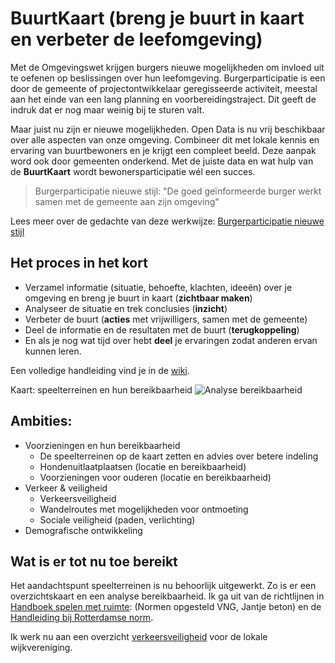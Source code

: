# BuurtKaart (breng je buurt in kaart en verbeter de leefomgeving)

Met de Omgevingswet krijgen burgers nieuwe mogelijkheden om invloed uit te oefenen op beslissingen over hun leefomgeving. 
Burgerparticipatie is een door de gemeente of projectontwikkelaar geregisseerde activiteit, meestal aan het einde van een lang planning en voorbereidingstraject. 
Dit geeft de indruk dat er nog maar weinig bij te sturen valt.

Maar juist nu zijn er nieuwe mogelijkheden.
Open Data is nu vrij beschikbaar over alle aspecten van onze omgeving.
Combineer dit met lokale kennis en ervaring van buurtbewoners en je krijgt een compleet beeld.
Deze aanpak word ook door gemeenten onderkend.
Met de juiste data en wat hulp van de **BuurtKaart** wordt bewonersparticipatie wél een succes.


>Burgerparticipatie nieuwe stijl: "De goed geïnformeerde burger werkt samen met de gemeente aan zijn omgeving"

Lees meer over de gedachte van deze werkwijze: [Burgerparticipatie nieuwe stijl](https://tauvicr.wordpress.com/2021/11/16/burgerparticipatie-nieuwe-stijl/)

## Het proces in het kort

* Verzamel informatie (situatie, behoefte, klachten, ideeën) over je omgeving en breng je buurt in kaart (**zichtbaar maken**)
* Analyseer de situatie en trek conclusies (**inzicht**)
* Verbeter de buurt (**acties** met vrijwilligers, samen met de gemeente) 
* Deel de informatie en de resultaten met de buurt (**terugkoppeling**)
* En als je nog wat tijd over hebt **deel** je ervaringen zodat anderen ervan kunnen leren.

Een volledige handleiding vind je in de [wiki](https://github.com/Tauvic/BuurtKaart/wiki/Algemeen).

Kaart: speelterreinen en hun bereikbaarheid
![Analyse bereikbaarheid](https://tauvicr.files.wordpress.com/2021/12/buurtkaart.png?w=1024)

## Ambities: 
* Voorzieningen en hun bereikbaarheid
  * De speelterreinen op de kaart zetten en advies over betere indeling
  * Hondenuitlaatplaatsen (locatie en bereikbaarheid)
  * Voorzieningen voor ouderen (locatie en bereikbaarheid)
* Verkeer & veiligheid
  * Verkeersveiligheid
  * Wandelroutes met mogelijkheden voor ontmoeting
  * Sociale veiligheid (paden, verlichting)
* Demografische ontwikkeling


## Wat is er tot nu toe bereikt

Het aandachtspunt speelterreinen is nu behoorlijk uitgewerkt. Zo is er een overzichtskaart en een analyse bereikbaarheid. Ik ga uit van de richtlijnen in [Handboek spelen met ruimte](https://vng.nl/files/vng/handboekspelenmetruimte.pdf): (Normen opgesteld VNG, Jantje beton) en de [Handleiding bij Rotterdamse norm](http://spelenenbewegen.nl/wp-content/uploads/2016/04/Handleiding-Rotterdamse-norm-Buitenspeelruimte_def.pdf).

Ik werk nu aan een overzicht [verkeersveiligheid](https://github.com/Tauvic/BuurtKaart/wiki/Verkeersveiligheid) voor de lokale wijkvereniging.
